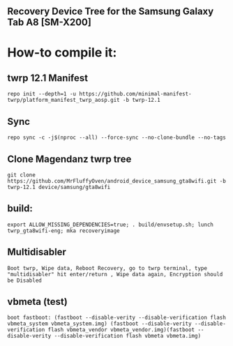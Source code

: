 ## Recovery Device Tree for the Samsung Galaxy Tab A8 [SM-X200]

# How-to compile it:

## twrp 12.1 Manifest
    repo init --depth=1 -u https://github.com/minimal-manifest-twrp/platform_manifest_twrp_aosp.git -b twrp-12.1
## Sync
    repo sync -c -j$(nproc --all) --force-sync --no-clone-bundle --no-tags
## Clone Magendanz twrp tree
    git clone https://github.com/MrFluffyOven/android_device_samsung_gta8wifi.git -b twrp-12.1 device/samsung/gta8wifi
## build:
    export ALLOW_MISSING_DEPENDENCIES=true; . build/envsetup.sh; lunch twrp_gta8wifi-eng; mka recoveryimage
## Multidisabler
    Boot twrp, Wipe data, Reboot Recovery, go to twrp terminal, type "multidisabler" hit enter/return , Wipe data again, Encryption should be Disabled

## vbmeta (test)
    boot fastboot: (fastboot --disable-verity --disable-verification flash vbmeta_system vbmeta_system.img) (fastboot --disable-verity --disable-verification flash vbmeta_vendor vbmeta_vendor.img)(fastboot --disable-verity --disable-verification flash vbmeta vbmeta.img)
